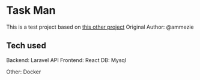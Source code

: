 # Task Man

This is a test project based on [this other project](https://github.com/ammezie/tasksman)
Original Author: @ammezie

## Tech used

Backend: Laravel API
Frontend: React
DB: Mysql

Other: Docker
